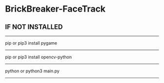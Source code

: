 # BrickBreaker-FaceTrack

<h2>IF NOT INSTALLED</h2>
<hr>
pip or pip3 install pygame
<hr>
pip or pip3 install opencv-python
<hr>
python or python3 main.py
<hr>
